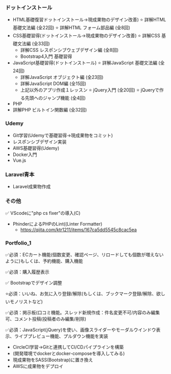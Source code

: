 ### ドットインストール

+ HTML基礎復習ドットインストール→現成果物のデザイン改善)
  ⭐️ 詳解HTML 基礎文法編 (全22回)
  ⭐️ 詳解HTML フォーム部品編 (全8回)
+ CSS基礎習得(ドットインストール→現成果物のデザイン改善)
  ⭐️ 詳解CSS 基礎文法編 (全33回) 
  + 詳解CSS レスポンシブウェブデザイン編 (全8回)
  + Bootstrap4入門 基礎習得
+ JavaScript基礎習得(ドットインストール)
  ⭐️ 詳解JavaScript 基礎文法編 (全24回)
  + 詳解JavaScript オブジェクト編 (全23回)
  + 詳解JavaScript DOM編 (全15回)
  + 上記以外のアプリ作成１レッスン
  ⭐️ jQuery入門 (全20回)
  ⭐️ jQueryで作る先頭へのジャンプ機能 (全4回)
+  PHP
  + 詳解PHP ビルトイン関数編 (全32回)


### Udemy

+ Git学習(Udemyで基礎習得→現成果物をコミット)
+ レスポンシブデザイン実装
+ AWS基礎習得(Udemy)
+ Docker入門
+ Vue.js

### Laravel青本

+ Laravel成果物作成

### その他

✅ VScodeに"php cs fixer"の導入(C)
+ PhinderによるPHPのLint((Linter Formatter)
  + https://qiita.com/ktr1211/items/167ca5dd5545c8cac5ea

### Portfolio_1
    
✅必須：ECカート機能(個数変更、確認ページ、リロードしても個数が増えないように)もしくは、予約機能、購入機能

✅必須：購入履歴表示

✅ Bootstrapでデザイン調整

⭐️必須：いいね、お気に入り登録/解除(もしくは、ブックマーク登録/解除、欲しいモノリストなど)

✅必須：掲示板(口コミ機能。スレッド新規作成：件名変更不可/内容のみ編集可、コメント投稿(投稿者のみ編集/削除)

✅必須：JavaScript(jQuery)を使い、画像スライダーやモーダルウインドウ表示、ライブプレビュー機能、プルダウン機能を実装

+ CircleCI学習→Gitと連携してCI/CDパイプラインを構築
+ (開発環境でdockerとdocker-composeを導入してみる)
+ 現成果物をSASS(Bootstrap)に置き換え
+ AWSに成果物をデプロイ


